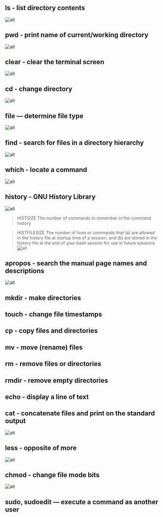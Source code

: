 ## ls - list directory contents
![alt](images/ls.png "ls")

## pwd - print name of current/working directory
![alt](images/pwd.png "pwd")

## clear - clear the terminal screen
![alt](images/clear.png "clear")

## cd - change directory
![alt](images/cd.png "cd")

## file — determine file type
![alt](images/file.png "file")

## find - search for files in a directory hierarchy
![alt](images/find.png "find")

## which - locate a command
![alt](images/which.png "which")

## history - GNU History Library
![alt](images/history.png "history")

> HISTSIZE       The number of commands to remember in the command history

> HISTFILESIZE   The number of lines or commands that (a) are allowed in the history file at startup time of a session, and (b) are stored in the history file at the end of your bash session for use in future sessions.
![alt](images/terminal-history.png "histsize")


## apropos - search the manual page names and descriptions
![alt](images/apropos.png "apropos")


## mkdir - make directories

## touch - change file timestamps

## cp - copy files and directories

## mv - move (rename) files

## rm - remove files or directories

## rmdir - remove empty directories


## echo - display a line of text

## cat - concatenate files and print on the standard output
![alt](images/cat.png "cat") 


## less - opposite of more

![alt](images/less.png "less") 



## chmod - change file mode bits
![alt](images/chmod.png "chmod")

## sudo, sudoedit — execute a command as another user

